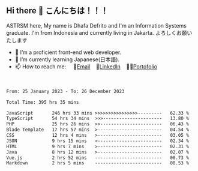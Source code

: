 ## Hi there 👋 こんにちは！！！
ASTRSM here, My name is Dhafa Defrito and I'm an Information Systems graduate. I'm from Indonesia and currently living in Jakarta. よろしくお願いたします

- 🔭 I’m a proficient front-end web developer.
- 🌱 I’m currently learning Japanese(日本語).
- 📫 How to reach me: &nbsp;&nbsp;&nbsp;&nbsp;📧[Email](ddefrito@gmail.com)&nbsp;&nbsp;&nbsp;&nbsp;💼[LinkedIn](https://www.linkedin.com/in/dhafa-defrita-rama-yudistira-9357a9229/)&nbsp;&nbsp;&nbsp;&nbsp;👨‍🎨[Portofolio](https://ddefrito.vercel.app/)
<br>
<!-- <p align="left">
<a href="https://github.com/ASTRSM">
  <img height="180em" src="https://github-readme-stats-eight-theta.vercel.app/api?username=ASTRSM&show_icons=true&theme=dracula&include_all_commits=true&count_private=true"/>
  <img height="180em" src="https://github-readme-stats-eight-theta.vercel.app/api/top-langs/?username=ASTRSM&layout=compact&langs_count=8&theme=dracula"/>
</a>
</p> -->

<!--START_SECTION:waka-->

```txt
From: 25 January 2023 - To: 26 December 2023

Total Time: 395 hrs 35 mins

JavaScript       246 hrs 33 mins >>>>>>>>>>>>>>>>---------   62.33 %
TypeScript       54 hrs 34 mins  >>>----------------------   13.80 %
PHP              25 hrs 26 mins  >>-----------------------   06.43 %
Blade Template   17 hrs 57 mins  >------------------------   04.54 %
CSS              12 hrs 4 mins   >------------------------   03.05 %
JSON             9 hrs 15 mins   >------------------------   02.34 %
HTML             9 hrs 7 mins    >------------------------   02.31 %
Java             8 hrs 12 mins   >------------------------   02.07 %
Vue.js           2 hrs 52 mins   -------------------------   00.73 %
Markdown         2 hrs 5 mins    -------------------------   00.53 %
```

<!--END_SECTION:waka-->
